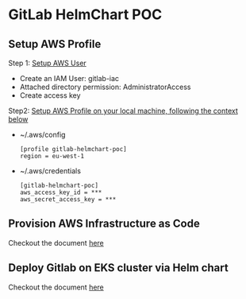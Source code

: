 # GitLab HelmChart POC

## Setup AWS Profile

Step 1: [Setup AWS User](https://docs.aws.amazon.com/IAM/latest/UserGuide/id_users_create.html)

- Create an IAM User: gitlab-iac
- Attached directory permission: AdministratorAccess
- Create access key

Step2: [Setup AWS Profile on your local machine, following the context below](https://docs.aws.amazon.com/cli/latest/userguide/cli-configure-profiles.html)

- ~/.aws/config

  ```
  [profile gitlab-helmchart-poc]
  region = eu-west-1  
  ```

- ~/.aws/credentials

  ```
  [gitlab-helmchart-poc]
  aws_access_key_id = ***
  aws_secret_access_key = ***
  ```

## Provision AWS Infrastructure as Code

Checkout the document [here](terraform/readme.md)

## Deploy Gitlab on EKS cluster via Helm chart

Checkout the document [here](charts/readme.md)
